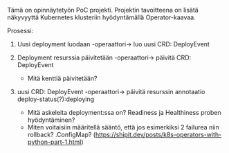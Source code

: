 Tämä on opinnäytetyön PoC projekti. Projektin tavoitteena on lisätä näkyvyyttä Kubernetes klusteriin hyödyntämällä Operator-kaavaa.

Prosessi:

1. Uusi deployment luodaan -operaattori-> luo uusi CRD: DeployEvent
2. Deployment resurssia päivitetään -operaattori-> päivitä CRD: DeployEvent

   - Mitä kenttiä päivitetään?

3. uusi CRD: DeployEvent -operaattori-> päivitä resurssin annotaatio deploy-status(?):deploying
   - Mitä askeleita deployment:ssa on? Readiness ja Healthiness proben hyödyntäminen?
   - Miten voitaisiin määritellä sääntö, että jos esimerkiksi 2 failurea niin rollback?
     .ConfigMap? (https://shipit.dev/posts/k8s-operators-with-python-part-1.html)
